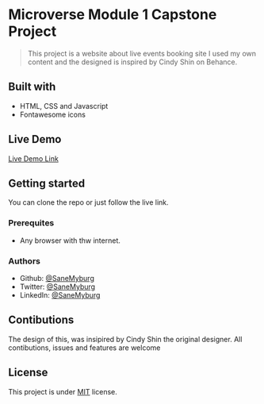 # Microverse Module 1 Capstone Project

> This project is a website about live events booking site I used my own content and the designed is inspired by Cindy Shin on Behance.

## Built with

- HTML, CSS and Javascript
- Fontawesome icons

## Live Demo

[Live Demo Link](https://sanemyburg.github.io/Capstone-project1/)

## Getting started

You can clone the repo or just follow the live link.

### Prerequites

- Any browser with thw internet.

### Authors

- Github: [@SaneMyburg](https://github.com/@SaneMyburg)
- Twitter: [@SaneMyburg](https://twitter.com/@SaneMyburg)
- LinkedIn: [@SaneMyburg](https://linkedin.com/@SaneMyburg)

## Contibutions

The design of this, was insipired by Cindy Shin the original designer.
All contibutions, issues and features are welcome

## License

This project is under [MIT](https://choosealicense.comlicenses/mit/#) license.
